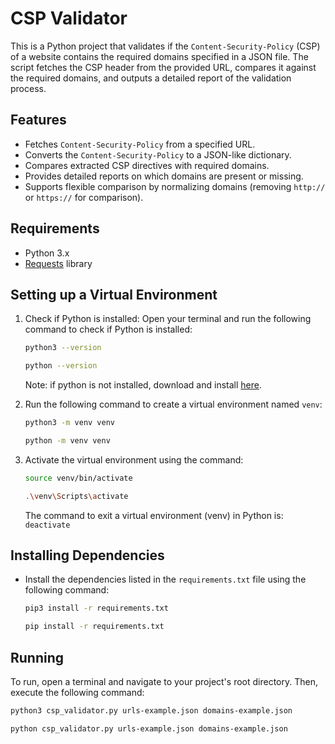 # CSP Validator

This is a Python project that validates if the `Content-Security-Policy` (CSP) of a website contains the required domains specified in a JSON file. The script fetches the CSP header from the provided URL, compares it against the required domains, and outputs a detailed report of the validation process.

## Features
- Fetches `Content-Security-Policy` from a specified URL.
- Converts the `Content-Security-Policy` to a JSON-like dictionary.
- Compares extracted CSP directives with required domains.
- Provides detailed reports on which domains are present or missing.
- Supports flexible comparison by normalizing domains (removing `http://` or `https://` for comparison).

## Requirements

- Python 3.x
- [Requests](https://pypi.org/project/requests/) library

## Setting up a Virtual Environment

1. Check if Python is installed: Open your terminal and run the following command to check if Python is installed:

   ```bash
   python3 --version
   ```

   ```bash
   python --version
   ```

    Note: if python is not installed, download and install [here](https://www.python.org/downloads/).

2. Run the following command to create a virtual environment named `venv`:

   ```bash
   python3 -m venv venv
   ```

   ```bash
   python -m venv venv
   ```

3. Activate the virtual environment using the command:

   ```bash
   source venv/bin/activate
   ```

   ```bash
   .\venv\Scripts\activate
   ```
    The command to exit a virtual environment (venv) in Python is: `deactivate`

## Installing Dependencies

- Install the dependencies listed in the `requirements.txt` file using the following command:

   ```bash
   pip3 install -r requirements.txt
   ```

   ```bash
   pip install -r requirements.txt
   ```

## Running

To run, open a terminal and navigate to your project's root directory. Then, execute the following command:

   ```bash
   python3 csp_validator.py urls-example.json domains-example.json
   ```

   ```bash
   python csp_validator.py urls-example.json domains-example.json
   ```


